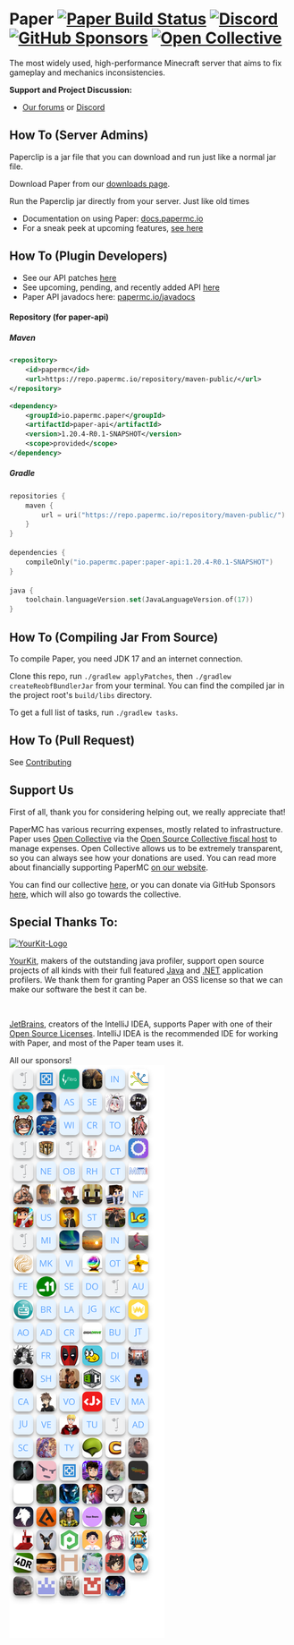 Paper [![Paper Build Status](https://img.shields.io/github/actions/workflow/status/PaperMC/Paper/build.yml?branch=master)](https://github.com/PaperMC/Paper/actions)
[![Discord](https://img.shields.io/discord/289587909051416579.svg?label=&logo=discord&logoColor=ffffff&color=7389D8&labelColor=6A7EC2)](https://discord.gg/papermc)
[![GitHub Sponsors](https://img.shields.io/github/sponsors/papermc?label=GitHub%20Sponsors)](https://github.com/sponsors/PaperMC)
[![Open Collective](https://img.shields.io/opencollective/all/papermc?label=OpenCollective%20Sponsors)](https://opencollective.com/papermc)
===========

The most widely used, high-performance Minecraft server that aims to fix gameplay and mechanics inconsistencies.


**Support and Project Discussion:**
- [Our forums](https://forums.papermc.io/) or [Discord](https://discord.gg/papermc)

How To (Server Admins)
------
Paperclip is a jar file that you can download and run just like a normal jar file.

Download Paper from our [downloads page](https://papermc.io/downloads/paper).

Run the Paperclip jar directly from your server. Just like old times

* Documentation on using Paper: [docs.papermc.io](https://docs.papermc.io)
* For a sneak peek at upcoming features, [see here](https://github.com/PaperMC/Paper/projects)

How To (Plugin Developers)
------
* See our API patches [here](patches/api)
* See upcoming, pending, and recently added API [here](https://github.com/orgs/PaperMC/projects/2/views/4)
* Paper API javadocs here: [papermc.io/javadocs](https://papermc.io/javadocs/)
#### Repository (for paper-api)
##### Maven

```xml
<repository>
    <id>papermc</id>
    <url>https://repo.papermc.io/repository/maven-public/</url>
</repository>
```

```xml
<dependency>
    <groupId>io.papermc.paper</groupId>
    <artifactId>paper-api</artifactId>
    <version>1.20.4-R0.1-SNAPSHOT</version>
    <scope>provided</scope>
</dependency>
```
##### Gradle
```kotlin
repositories {
    maven {
        url = uri("https://repo.papermc.io/repository/maven-public/")
    }
}

dependencies {
    compileOnly("io.papermc.paper:paper-api:1.20.4-R0.1-SNAPSHOT")
}

java {
    toolchain.languageVersion.set(JavaLanguageVersion.of(17))
}
```

How To (Compiling Jar From Source)
------
To compile Paper, you need JDK 17 and an internet connection.

Clone this repo, run `./gradlew applyPatches`, then `./gradlew createReobfBundlerJar` from your terminal. You can find the compiled jar in the project root's `build/libs` directory.

To get a full list of tasks, run `./gradlew tasks`.

How To (Pull Request)
------
See [Contributing](CONTRIBUTING.md)

Support Us
------
First of all, thank you for considering helping out, we really appreciate that!

PaperMC has various recurring expenses, mostly related to infrastructure. Paper uses [Open Collective](https://opencollective.com/) via the [Open Source Collective fiscal host](https://opencollective.com/opensource) to manage expenses. Open Collective allows us to be extremely transparent, so you can always see how your donations are used. You can read more about financially supporting PaperMC [on our website](https://papermc.io/sponsors).

You can find our collective [here](https://opencollective.com/papermc), or you can donate via GitHub Sponsors [here](https://github.com/sponsors/PaperMC), which will also go towards the collective.

Special Thanks To:
-------------

[![YourKit-Logo](https://www.yourkit.com/images/yklogo.png)](https://www.yourkit.com/)

[YourKit](https://www.yourkit.com/), makers of the outstanding java profiler, support open source projects of all kinds with their full featured [Java](https://www.yourkit.com/java/profiler) and [.NET](https://www.yourkit.com/.net/profiler) application profilers. We thank them for granting Paper an OSS license so that we can make our software the best it can be.

[<img src="https://user-images.githubusercontent.com/21148213/121807008-8ffc6700-cc52-11eb-96a7-2f6f260f8fda.png" alt="" width="150">](https://www.jetbrains.com)

[JetBrains](https://www.jetbrains.com/), creators of the IntelliJ IDEA, supports Paper with one of their [Open Source Licenses](https://www.jetbrains.com/opensource/). IntelliJ IDEA is the recommended IDE for working with Paper, and most of the Paper team uses it.

All our sponsors!  
[![Sponsor Image](https://raw.githubusercontent.com/PaperMC/papermc.io/data/sponsors.png)](https://papermc.io/sponsors)
